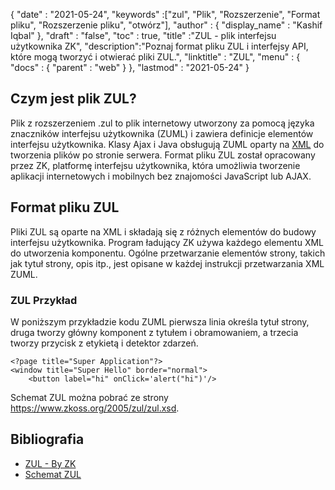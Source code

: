 {
  "date" : "2021-05-24",
  "keywords" :["zul", "Plik", "Rozszerzenie", "Format pliku", "Rozszerzenie pliku", "otwórz"],
  "author" : {
    "display_name" : "Kashif Iqbal"
},
  "draft" : "false",
  "toc" : true,
  "title" :"ZUL - plik interfejsu użytkownika ZK",
  "description":"Poznaj format pliku ZUL i interfejsy API, które mogą tworzyć i otwierać pliki ZUL.",
  "linktitle" : "ZUL",
  "menu" : {
    "docs" : {
      "parent" : "web"
}
},
  "lastmod" : "2021-05-24"
}

## Czym jest plik ZUL?

Plik z rozszerzeniem .zul to plik internetowy utworzony za pomocą języka znaczników interfejsu użytkownika (ZUML) i zawiera definicje elementów interfejsu użytkownika. Klasy Ajax i Java obsługują ZUML oparty na [XML](/pl/web/xml/) do tworzenia plików po stronie serwera. Format pliku ZUL został opracowany przez ZK, platformę interfejsu użytkownika, która umożliwia tworzenie aplikacji internetowych i mobilnych bez znajomości JavaScript lub AJAX.

## Format pliku ZUL

Pliki ZUL są oparte na XML i składają się z różnych elementów do budowy interfejsu użytkownika. Program ładujący ZK używa każdego elementu XML do utworzenia komponentu. Ogólne przetwarzanie elementów strony, takich jak tytuł strony, opis itp., jest opisane w każdej instrukcji przetwarzania XML ZUML.

### ZUL Przykład

W poniższym przykładzie kodu ZUML pierwsza linia określa tytuł strony, druga tworzy główny komponent z tytułem i obramowaniem, a trzecia tworzy przycisk z etykietą i detektor zdarzeń.

```
<?page title="Super Application"?>
<window title="Super Hello" border="normal">
    <button label="hi" onClick='alert("hi")'/>
```
Schemat ZUL można pobrać ze strony https://www.zkoss.org/2005/zul/zul.xsd.
## Bibliografia

* [ZUL - By ZK](https://www.zkoss.org/wiki/ZK_Getting_Started/Tutorial)
* [Schemat ZUL](https://www.zkoss.org/2005/zul/zul.xsd)

